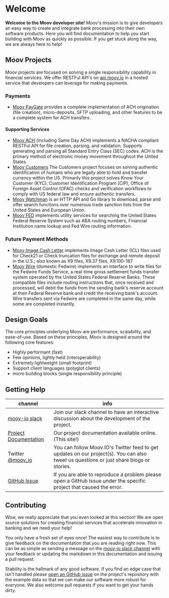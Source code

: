 # Welcome

**Welcome to the Moov developer site!** Moov's mission is to give developers an easy way to create and integrate bank processing into their own software products. Here you will find documentation to help you start building with Moov as quickly as possible. If you get stuck along the way, we are always here to help!

## Moov Projects

Moov projects are focused on solving a single responsibility capability in financial services. We offer RESTFul API's on [api.moov.io](https://api.moov.io) in a hosted service that developers can leverage for making payments.

### Payments

- [Moov PayGate](./paygate/) provides a complete implementation of ACH origination (file creation), micro-deposits, SFTP uploading, and other features to be a complete system for ACH transfers.

#### Supporting Services

- [Moov ACH](https://github.com/moov-io/ach) (including Same Day ACH) implements a NACHA compliant RESTFul API for file creation, parsing, and validation. Supports generating and parsing all Standard Entry Class (SEC) codes. ACH is the primary method of electronic money movement throughout the United States.
- [Moov Customers](./customers/) The Customers project focuses on solving authentic identification of humans who are legally able to hold and transfer currency within the US. Primarily this project solves Know Your Customer (KYC), Customer Identification Program (CIP), Office of Foreign Asset Control (OFAC) checks and verification workflows to comply with US federal law and ensure authentic transfers.
- [Moov Watchman](https://github.com/moov-io/watchman) is an HTTP API and Go library to download, parse and offer search functions over numerous trade sanction lists from the United States and European Union.
- [Moov FED](https://github.com/moov-io/fed) implements utility services for searching the United States Federal Reserve System such as ABA routing numbers, Financial Institution name lookup and Fed Wire routing information.

### Future Payment Methods

- [Moov Image Cash Letter](https://github.com/moov-io/imagecashletter) implements Image Cash Letter (ICL) files used for Check21 or Check truncation files for exchange and remote deposit in the U.S.; also known as X9 files, X9.37 files, X9.100-187
- [Moov Wire](https://github.com/moov-io/wire) (domestic Fedwire) implements an interface to write files for the Fedwire Funds Service, a real-time gross settlement funds transfer system operated by the United States Federal Reserve Banks. These compatible files include routing instructions that, once received and processed, will debit the funds from the sending bank's reserve account at their Federal Reserve bank and credit the receiving bank's account. Wire transfers sent via Fedwire are completed in the same day, while some are completed instantly.

## Design Goals

The core principles underlying Moov are performance, scalability, and ease-of-use. Based on these principles, Moov is designed around the following core features:

- Highly performant (fast)
- Few opinions, lightly held (interoperability)
- Extremely lightweight (small footprint)
- Support client languages (polyglot clients)
- micro building blocks (single responsibility principle)

## Getting Help

 channel | info
 ------- | -------
[moov-io slack](https://slack.moov.io/) | Join our slack channel to have an interactive discussion about the development of the project.
[Project Documentation](https://docs.moov.io/) | Our project documentation available online. (This site!)
Twitter [@moov_io](https://twitter.com/moov_io)	| You can follow Moov.IO's Twitter feed to get updates on our project(s). You can also tweet us questions or just share blogs or stories.
[GitHub Issue](https://github.com/moov-io) | If you are able to reproduce a problem please open a GitHub Issue under the specific project that caused the error.

## Contributing

Wow, we really appreciate that you even looked at this section! We are open source solutions for creating financial services that accelerate innovation in banking and we need your help!

You only have a fresh set of eyes once! The easiest way to contribute is to give feedback on the documentation that you are reading right now. This can be as simple as sending a message on the [moov-io slack channel](https://slack.moov.io/)  with your feedback or updating the markdown in this documentation and issuing a pull request.

Stability is the hallmark of any good software. If you find an edge case that isn't handled please [open an GitHub issue](https://github.com/moov-io) on the project's repository with the example data so that we can make our software more robust for everyone. We also welcome pull requests if you want to get your hands dirty.
